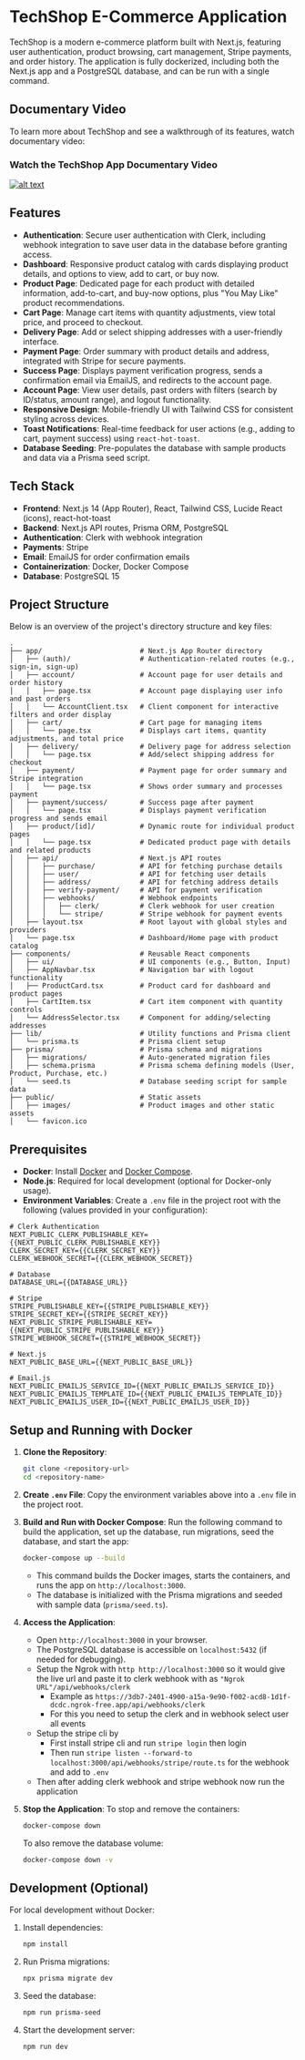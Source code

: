 # TechShop E-Commerce Application

TechShop is a modern e-commerce platform built with Next.js, featuring user authentication, product browsing, cart management, Stripe payments, and order history. The application is fully dockerized, including both the Next.js app and a PostgreSQL database, and can be run with a single command.

## Documentary Video

To learn more about TechShop and see a walkthrough of its features, watch documentary video:

### Watch the TechShop App Documentary Video

[![alt text](https://github.com/user-attachments/assets/82eb2ed8-def3-47cb-8513-0d89697ac333)](https://www.youtube.com/watch?v=k8or1-cJJ4Q)


## Features

- **Authentication**: Secure user authentication with Clerk, including webhook integration to save user data in the database before granting access.
- **Dashboard**: Responsive product catalog with cards displaying product details, and options to view, add to cart, or buy now.
- **Product Page**: Dedicated page for each product with detailed information, add-to-cart, and buy-now options, plus "You May Like" product recommendations.
- **Cart Page**: Manage cart items with quantity adjustments, view total price, and proceed to checkout.
- **Delivery Page**: Add or select shipping addresses with a user-friendly interface.
- **Payment Page**: Order summary with product details and address, integrated with Stripe for secure payments.
- **Success Page**: Displays payment verification progress, sends a confirmation email via EmailJS, and redirects to the account page.
- **Account Page**: View user details, past orders with filters (search by ID/status, amount range), and logout functionality.
- **Responsive Design**: Mobile-friendly UI with Tailwind CSS for consistent styling across devices.
- **Toast Notifications**: Real-time feedback for user actions (e.g., adding to cart, payment success) using `react-hot-toast`.
- **Database Seeding**: Pre-populates the database with sample products and data via a Prisma seed script.

## Tech Stack

- **Frontend**: Next.js 14 (App Router), React, Tailwind CSS, Lucide React (icons), react-hot-toast
- **Backend**: Next.js API routes, Prisma ORM, PostgreSQL
- **Authentication**: Clerk with webhook integration
- **Payments**: Stripe
- **Email**: EmailJS for order confirmation emails
- **Containerization**: Docker, Docker Compose
- **Database**: PostgreSQL 15

## Project Structure

Below is an overview of the project's directory structure and key files:

```
.
├── app/                        # Next.js App Router directory
│   ├── (auth)/                 # Authentication-related routes (e.g., sign-in, sign-up)
│   ├── account/                # Account page for user details and order history
│   │   ├── page.tsx            # Account page displaying user info and past orders
│   │   └── AccountClient.tsx   # Client component for interactive filters and order display
│   ├── cart/                   # Cart page for managing items
│   │   └── page.tsx            # Displays cart items, quantity adjustments, and total price
│   ├── delivery/               # Delivery page for address selection
│   │   └── page.tsx            # Add/select shipping address for checkout
│   ├── payment/                # Payment page for order summary and Stripe integration
│   │   └── page.tsx            # Shows order summary and processes payment
│   ├── payment/success/        # Success page after payment
│   │   └── page.tsx            # Displays payment verification progress and sends email
│   ├── product/[id]/           # Dynamic route for individual product pages
│   │   └── page.tsx            # Dedicated product page with details and related products
│   ├── api/                    # Next.js API routes
│   │   ├── purchase/           # API for fetching purchase details
│   │   ├── user/               # API for fetching user details
│   │   ├── address/            # API for fetching address details
│   │   ├── verify-payment/     # API for payment verification
│   │   ├── webhooks/           # Webhook endpoints
│   │   │   ├── clerk/          # Clerk webhook for user creation
│   │   │   └── stripe/         # Stripe webhook for payment events
│   ├── layout.tsx              # Root layout with global styles and providers
│   └── page.tsx                # Dashboard/Home page with product catalog
├── components/                 # Reusable React components
│   ├── ui/                     # UI components (e.g., Button, Input)
│   ├── AppNavbar.tsx           # Navigation bar with logout functionality
│   ├── ProductCard.tsx         # Product card for dashboard and product pages
│   ├── CartItem.tsx            # Cart item component with quantity controls
│   └── AddressSelector.tsx     # Component for adding/selecting addresses
├── lib/                        # Utility functions and Prisma client
│   └── prisma.ts               # Prisma client setup
├── prisma/                     # Prisma schema and migrations
│   ├── migrations/             # Auto-generated migration files
│   ├── schema.prisma           # Prisma schema defining models (User, Product, Purchase, etc.)
│   └── seed.ts                 # Database seeding script for sample data
├── public/                     # Static assets
│   ├── images/                 # Product images and other static assets
│   └── favicon.ico

```
## Prerequisites

- **Docker**: Install [Docker](https://docs.docker.com/get-docker/) and [Docker Compose](https://docs.docker.com/compose/install/).
- **Node.js**: Required for local development (optional for Docker-only usage).
- **Environment Variables**: Create a `.env` file in the project root with the following (values provided in your configuration):

```env
# Clerk Authentication
NEXT_PUBLIC_CLERK_PUBLISHABLE_KEY={{NEXT_PUBLIC_CLERK_PUBLISHABLE_KEY}}
CLERK_SECRET_KEY={{CLERK_SECRET_KEY}}
CLERK_WEBHOOK_SECRET={{CLERK_WEBHOOK_SECRET}}

# Database
DATABASE_URL={{DATABASE_URL}}

# Stripe
STRIPE_PUBLISHABLE_KEY={{STRIPE_PUBLISHABLE_KEY}}
STRIPE_SECRET_KEY={{STRIPE_SECRET_KEY}}
NEXT_PUBLIC_STRIPE_PUBLISHABLE_KEY={{NEXT_PUBLIC_STRIPE_PUBLISHABLE_KEY}}
STRIPE_WEBHOOK_SECRET={{STRIPE_WEBHOOK_SECRET}}

# Next.js
NEXT_PUBLIC_BASE_URL={{NEXT_PUBLIC_BASE_URL}}

# Email.js
NEXT_PUBLIC_EMAILJS_SERVICE_ID={{NEXT_PUBLIC_EMAILJS_SERVICE_ID}}
NEXT_PUBLIC_EMAILJS_TEMPLATE_ID={{NEXT_PUBLIC_EMAILJS_TEMPLATE_ID}}
NEXT_PUBLIC_EMAILJS_USER_ID={{NEXT_PUBLIC_EMAILJS_USER_ID}}
```

## Setup and Running with Docker

1. **Clone the Repository**:

   ```bash
   git clone <repository-url>
   cd <repository-name>
   ```

2. **Create `.env` File**:
   Copy the environment variables above into a `.env` file in the project root.

3. **Build and Run with Docker Compose**:
   Run the following command to build the application, set up the database, run migrations, seed the database, and start the app:

   ```bash
   docker-compose up --build
   ```

   - This command builds the Docker images, starts the containers, and runs the app on `http://localhost:3000`.
   - The database is initialized with the Prisma migrations and seeded with sample data (`prisma/seed.ts`).

4. **Access the Application**:
   - Open `http://localhost:3000` in your browser.
   - The PostgreSQL database is accessible on `localhost:5432` (if needed for debugging).
   - Setup the Ngrok with `http http://localhost:3000` so it would give the live url and paste it to clerk webhook with as `"Ngrok URL"/api/webhooks/clerk`
      - Example as `https://3db7-2401-4900-a15a-9e90-f002-acd8-1d1f-dcdc.ngrok-free.app/api/webhooks/clerk`
      - For this you need to setup the clerk and in webhook select user all events
   - Setup the stripe cli by
     -  First install stripe cli and run `stripe login` then login
     - Then run `stripe listen --forward-to localhost:3000/api/webhooks/stripe/route.ts` for the webhook and add to `.env`
   - Then after adding clerk webhook and stripe webhook now run the application 
   

5. **Stop the Application**:
   To stop and remove the containers:

   ```bash
   docker-compose down
   ```

   To also remove the database volume:

   ```bash
   docker-compose down -v
   ```

## Development (Optional)

For local development without Docker:

1. Install dependencies:

   ```bash
   npm install
   ```

2. Run Prisma migrations:

   ```bash
   npx prisma migrate dev
   ```

3. Seed the database:

   ```bash
   npm run prisma-seed
   ```

4. Start the development server:

   ```bash
   npm run dev
   ```

